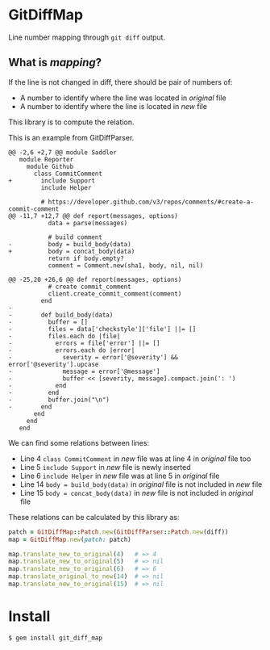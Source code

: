 # GitDiffMap

Line number mapping through `git diff` output.

## What is *mapping*?

If the line is not changed in diff, there should be pair of numbers of:

* A number to identify where the line was located in *original* file
* A number to identify where the line is located in *new* file

This library is to compute the relation.

This is an example from GitDiffParser.

```
@@ -2,6 +2,7 @@ module Saddler
   module Reporter
     module Github
       class CommitComment
+        include Support
         include Helper

         # https://developer.github.com/v3/repos/comments/#create-a-commit-comment
@@ -11,7 +12,7 @@ def report(messages, options)
           data = parse(messages)

           # build comment
-          body = build_body(data)
+          body = concat_body(data)
           return if body.empty?
           comment = Comment.new(sha1, body, nil, nil)

@@ -25,20 +26,6 @@ def report(messages, options)
           # create commit_comment
           client.create_commit_comment(comment)
         end
-
-        def build_body(data)
-          buffer = []
-          files = data['checkstyle']['file'] ||= []
-          files.each do |file|
-            errors = file['error'] ||= []
-            errors.each do |error|
-              severity = error['@severity'] && error['@severity'].upcase
-              message = error['@message']
-              buffer << [severity, message].compact.join(': ')
-            end
-          end
-          buffer.join("\n")
-        end
       end
     end
   end
```

We can find some relations between lines:

* Line 4 `class CommitComment` in *new* file was at line 4 in *original* file too
* Line 5 `include Support` in *new* file is newly inserted
* Line 6 `include Helper` in *new* file was at line 5 in *original* file
* Line 14 `body = build_body(data)` in *original* file is not included in *new* file
* Line 15 `body = concat_body(data)` in *new* file is not included in *original* file

These relations can be calculated by this library as:

```rb
patch = GitDiffMap::Patch.new(GitDiffParser::Patch.new(diff))
map = GitDiffMap.new(patch: patch)

map.translate_new_to_original(4)   # => 4
map.translate_new_to_original(5)   # => nil
map.translate_new_to_original(6)   # => 6
map.translate_original_to_new(14)  # => nil
map.translate_new_to_original(15)  # => nil
```

# Install

```
$ gem install git_diff_map
```
